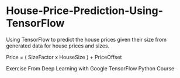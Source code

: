 # House-Price-Prediction-Using-TensorFlow
Using TensorFlow to predict the house prices given their size from generated data for house prices and sizes.

Price = ( SizeFactor x HouseSize ) + PriceOffset

Exercise From Deep Learning with Google TensorFlow Python Course
